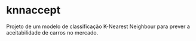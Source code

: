 # knnaccept
Projeto de um modelo de classificação K-Nearest Neighbour para prever a aceitabilidade de carros no mercado.
